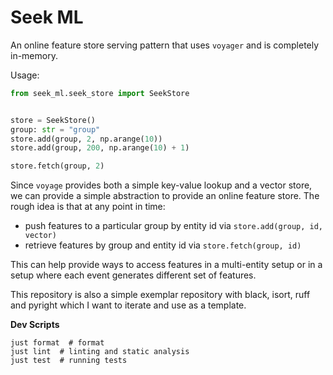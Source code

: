 # Seek ML

An online feature store serving pattern that uses `voyager` and is completely in-memory.

Usage:

```py
from seek_ml.seek_store import SeekStore


store = SeekStore()
group: str = "group"
store.add(group, 2, np.arange(10))
store.add(group, 200, np.arange(10) + 1)

store.fetch(group, 2)
```

Since `voyage` provides both a simple key-value lookup and a vector store, we can provide a
simple abstraction to provide an online feature store. The rough idea is that at any point in time:

* push features to a particular group by entity id via `store.add(group, id, vector)`
* retrieve features by group and entity id via `store.fetch(group, id)`

This can help provide ways to access features in a multi-entity setup or in a setup where
each event generates different set of features.

This repository is also a simple exemplar repository with black, isort, ruff and pyright which
I want to iterate and use as a template. 

**Dev Scripts**

```
just format  # format
just lint  # linting and static analysis
just test  # running tests
```